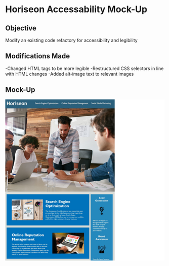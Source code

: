 # Horiseon Accessability Mock-Up

## Objective

Modify an existing code refactory for accessibility and legibility

## Modifications Made

-Changed HTML tags to be more legible
-Restructured CSS selectors in line with HTML changes
-Added alt-image text to relevant images

## Mock-Up

![Screenshot](assets/images/Horiseon-Mock-Up.jpg)
